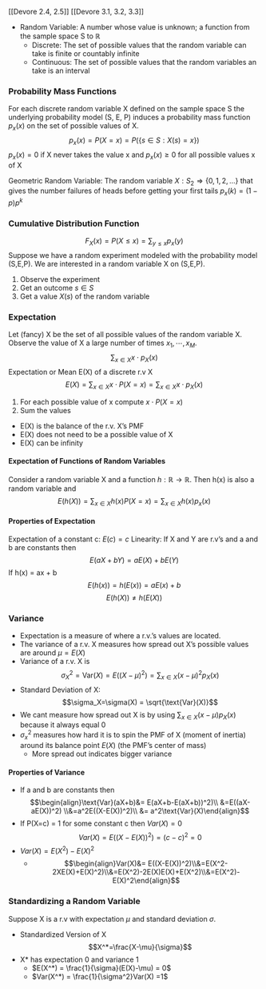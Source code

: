 [[Devore 2.4, 2.5]]
[[Devore 3.1, 3.2, 3.3]]
- Random Variable: A number whose value is unknown; a function from the sample space S to $\mathbb{R}$
	- Discrete: The set of possible values that the random variable can take is finite or countably infinite
	- Continuous: The set of possible values that the random variables an take is an interval
### Probability Mass Functions
For each discrete random variable X defined on the sample space S the underlying probability model (S, E, P) induces a probability mass function $p_x(x)$ on the set of possible values of X.
$$p_x(x)=P(X=x)=P(\{s\in S:X(s)=x\})$$$p_x(x) = 0$ if X never takes the value x and $p_x(x)\geq 0$ for all possible values x of X

Geometric Random Variable: The random variable $X:S_2\Rightarrow\{0,1,2,…\}$ that gives the number failures of heads before getting your first tails $p_x(k)=(1-p)p^k$
### Cumulative Distribution Function 
$$F_X(x)=P(X\leq x) = \sum_{y\leq x} p_x(y)$$
Suppose we have a random experiment modeled with the probability model (S,E,P). We are interested in a random variable X on (S,E,P).
1. Observe the experiment
2. Get an outcome $s\in S$ 
3. Get a value $X(s)$ of the random variable
### Expectation
Let (fancy) X be the set of all possible values of the random variable X. Observe the value of X a large number of times $x_1,\cdots, x_M$.
$$\sum_{x\in X}x\cdot p_X(x)$$
Expectation or Mean E(X) of a discrete r.v X $$E(X)=\sum_{x\in X}x\cdot P(X=x)=\sum_{x\in X} x\cdot p_X(x)$$
1. For each possible value of x compute $x\cdot P(X=x)$
2. Sum the values
- E(X) is the balance of the r.v. X’s PMF
- E(X) does not need to be a possible value of X
- E(X) can be infinity
#### Expectation of Functions of Random Variables
Consider a random variable X and a function $h:\mathbb{R}\rightarrow \mathbb{R}$. Then h(x) is also a random variable and $$E(h(X)) = \sum_{x\in X} h(x)P(X=x) = \sum_{x\in X}h(x)p_x(x)$$

#### Properties of Expectation
Expectation of a constant c: $E(c) = c$
Linearity: If X and Y are r.v’s and a and b are constants then $$E(aX+bY) = aE(X) + bE(Y)$$
If h(x) = ax + b$$E(h(x)) = h(E(x)) = aE(x)+b$$
$$E(h(X)) \neq h(E(X))$$
### Variance
- Expectation is a measure of where a r.v.’s values are located. 
- The variance of a r.v. X measures how spread out X’s possible values are around $\mu = E(X)$
- Variance of a r.v. X is $$\sigma^2_X = \text{Var}(X) = E((X-\mu)^2)=\sum_{x\in X}(x-\mu)^2p_X(x)$$
- Standard Deviation of X: $$\sigma_X=\sigma(X) = \sqrt{\text{Var}(X)}$$
- We cant measure how spread out X is by using $\sum_{x\in X}(x-\mu)p_X(x)$ because it always equal 0
- $\sigma^2_x$ measures how hard it is to spin the PMF of X (moment of inertia) around its balance point $E(X)$ (the PMF’s center of mass)
	- More spread out indicates bigger variance
#### Properties of Variance
- If a and b are constants then $$\begin{align}\text{Var}(aX+b)&= E(aX+b-E(aX+b))^2)\\ &=E((aX-aE(X))^2) \\&=a^2E((X-E(X))^2)\\ &= a^2\text{Var}(X)\end{align}$$
- If P(X=c) = 1 for some constant c then $Var(X) = 0$$$Var(X) = E((X-E(X))^2) = (c-c)^2=0$$
- $Var(X) = E(X^2) - E(X)^2$
	- $$\begin{align}Var(X)&= E((X-E(X))^2)\\&=E(X^2-2XE(X)+E(X)^2)\\&=E(X^2)-2E(X)E(X)+E(X^2)\\&=E(X^2)-E(X)^2\end{align}$$
### Standardizing a Random Variable
Suppose X is a r.v with expectation $\mu$ and standard deviation $\sigma$. 
- Standardized Version of X $$X^*=\frac{X-\mu}{\sigma}$$
- X* has expectation 0 and variance 1
	- $E(X^*) = \frac{1}{\sigma}(E(X)-\mu) = 0$
	- $Var(X^*) = \frac{1}{\sigma^2}Var(X) =1$
